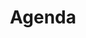 ---
image: /img/lilies-5151271_1920.jpg

title: "Agenda"

training1:
    heading: MINDFULNESS TRAINING (MBSR - IT)
    image: "img/woman-5779323_1920.jpg"
    paragraph1: "Dinsdagochtend 21 Mei 2024 - Leersum"
    bullets: 
        - short: Lesdata
          long: 21, 28 mei / 04, 11, 18, 25 juni / 02, 09 juli
        - short: Lestijd
          long: 9:30 - 12:00 uur
        - short: Oefendag
          long: zondag 30 juni van 9:00 - 13:00 uur
        - short: Locatie
          long: De Hooiberg, Nieuwe steeg 20, Leersum
        - short: Kosten
          long: Normaal € 495,- nu als introductie voor € 335,-. Inclusief voorgesprek, werkmap

training2:
    heading: MINDFULNESS TRAINING (MBSR - IT)
    image: "img/woman-5779323_1920.jpg"
    paragraph1: "Woensdagavond 22 Mei 2024 - Wijk bij Duurstede"
    bullets: 
        - short: Lesdata
          long: 22, 29 mei / 05, 12, 19, 26 juni / 03, 10 juli
        - short: Lestijd
          long: 19.30 - 22.00 uur
        - short: Oefendag
          long: zaterdag 29 juni of zondag 30 juni van 9.00 - 13.00 uur 
        - short: Locatie
          long: Fysio Frankenhof, Karel de Grotestraat 32, Wijk bij Duurstede
        - short: Kosten
          long: Normaal € 495,-  maar eenmalig voor € 250,-. (training in kader van opleiding)  Inclusief voorgesprek, werkmap
        - short: Let op
          long: beperkt aantal plekken beschikbaar. (max 5 deelnemers)

action:
    text: "Voor boekingen of meer informatie, neem gerust contact op."
    buttonText: Contact
    buttonLink: /contact
---